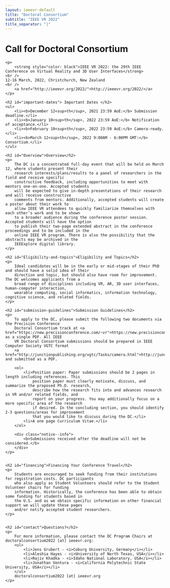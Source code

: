 ```yaml
---
layout: ieeevr-default
title: "Doctoral Consortium"
subtitle: "IEEE VR 2022"
title_separator: "|"
---
```


<div>
    <h1 id="cfp-doctoral-cosortium">Call for Doctoral Consortium</h1>

    <p>
        <strong style="color: black">IEEE VR 2022: the 29th IEEE Conference on Virtual Reality and 3D User Interfaces</strong>
    <br /> 
    12-16 March, 2022, Christchurch, New Zealand
    <br />
        <a href="http://ieeevr.org/2022/">http://ieeevr.org/2022/</a>
    </p>
    
    <h2 id="important-dates"> Important Dates </h2>
    <ul>
        <li><b>December 12<sup>th</sup>, 2021 23:59 AoE:</b> Submission deadline.</li>
        <li><b>January 10<sup>th</sup>, 2022 23:59 AoE:</b> Notification of acceptance.</li>
        <li><b>February 10<sup>th</sup>, 2022 23:59 AoE:</b> Camera-ready.</li>
        <li><b>March 12<sup>th</sup>, 2022 9:00AM - 6:00PM GMT:</b> Consortium.</li>
    </ul>

    <h2 id="Overview">Overview</h2>
    <p>
        The DC is a concentrated full-day event that will be held on March 12, where students present their
        research interests/plans/results to a panel of researchers in the field and receive specific
        constructive feedback, including opportunities to meet with mentors one-on-one. Accepted students
        will be expected to give in-depth presentations of their research and will receive constructive
        comments from mentors. Additionally, accepted students will create a poster about their work to
        allow IEEE VR attendees to quickly familiarize themselves with each other’s work and to be shown
        to a broader audience during the conference poster session. Accepted students will have the option
        to publish their two-page extended abstract in the conference proceedings and to be included in the
        online IEEE VR program. There is also the possibility that the abstracts may be archived in the
        IEEExplore digital library.
    </p>

    <h2 id="Eligibility-and-topics">Eligibility and Topics</h2>
    <p>
        Ideal candidates will be in the early or mid-stages of their PhD and should have a solid idea of their
        direction and topic, but should also have room for improvement. The DC welcomes applicants from a
        broad range of disciplines including VR, AR, 3D user interfaces, human-computer interaction,
        wearable computing, social informatics, information technology, cognitive science, and related fields.
    </p>

    <h2 id="submission-guidelines">Submission Guidelines</h2>
    <p>
        To apply to the DC, please submit the following two documents via the Precision Conference
        Doctoral Consortium track at <a href="https://new.precisionconference.com/~vr">https://new.precisionconference.com/~vr</a> as a single PDF. All IEEE
        VR Doctoral Consortium submissions should be prepared in IEEE Computer Society VGTC format 
        <a href="http://junctionpublishing.org/vgtc/Tasks/camera.html">http://junctionpublishing.org/vgtc/Tasks/camera.html</a> and submitted as a PDF.

        <ol>
            <li>Position paper: Paper submissions should be 2 pages in length including references. This
                position paper must clearly motivate, discuss, and summarize the proposed Ph.D. research,
                describe how the research fits into and advances research in VR and/or related fields, and
                report on your progress. You may additionally focus on a more specific area of the research
                if desired. In the concluding section, you should identify 2-3 questions/areas for improvement
                that you would like to discuss during the DC.</li>
            <li>A one page Curriculum Vitae.</li>
        </ol>

        <div class="notice--info">
            <b>Submissions received after the deadline will not be considered.</b>
        </div>
    </p>


    <h2 id="financing">Financing Your Conference Travel</h2>
    <p>
        Students are encouraged to seek funding from their institutions for registration costs. DC participants
        who also apply as Student Volunteers should refer to the Student Volunteer chairs for funding
        information. Historically, the conference has been able to obtain some funding for students based in
        the U.S. and as we obtain specific information on other financial support we will update these pages
        and/or notify accepted student researchers.
    </p>


    <h2 id="contact">Questions?</h2>
    <p>
        For more information, please contact the DC Program Chairs at doctoralconsortium2022 [at] ieeevr.org:
        <ul>
            <li>Jens Grubert - <i>Coburg University, Germany</i></li>
            <li>Aleshia Hayes - <i>University of North Texas, USA</i></li>
            <li>Rajiv Khadka - <i>Idaho National Laboratory, USA</i></li>
            <li>Jonathan Ventura - <i>California Polytechnic State University, USA</i></li>
        </ul>
        doctoralconsortium2022 [at] ieeevr.org
    </p>

</div>
